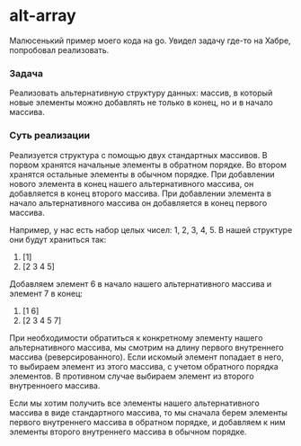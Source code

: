 # alt-array
 
Малюсенький пример моего кода на go. Увидел задачу где-то на Хабре, попробовал реализовать.

### Задача

Реализовать альтернативную структуру данных: массив, в который новые элементы можно добавлять не только в конец, 
но и в начало массива.

### Суть реализации

Реализуется структура с помощью двух стандартных массивов. В порвом хранятся начальные элементы в обратном порядке. 
Во втором хранятся остальные элементы в обычном порядке. При добавлении нового элемента в конец нашего 
альтернативного массива, он добавляется в конец второго массива. При добавлении элемента в начало 
альтернативного массива он добавляется в конец первого массива.

Например, у нас есть набор целых чисел: 1, 2, 3, 4, 5. В нашей структуре они будут храниться так:

1) [1]
2) [2 3 4 5]

Добавляем элемент 6 в начало нашего альтернативного массива и элемент 7 в конец:

1) [1 6]
2) [2 3 4 5 7]

При необходимости обратиться к конкретному элементу нашего альтернативного массива, мы смотрим на длину первого 
внутреннего массива (реверсированного). Если искомый элемент попадает в него, то выбираем элемент из этого массива,
с учетом обратного порядка элементов. В противном случае выбираем элемент из второго внутренноего массива.

Если мы хотим получить все элементы нашего альтернативного массива в виде стандартного массива, то мы сначала берем
элементы первого внутреннего массива в обратном порядке, и добавляем к ним элементы второго внутреннего массива в
обычном порядке.
